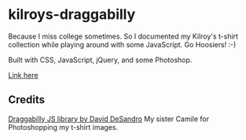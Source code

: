 # kilroys-draggabilly
Because I miss college sometimes. So I documented my Kilroy's t-shirt collection while playing around with some JavaScript. Go Hoosiers! :-)

Built with CSS, JavaScript, jQuery, and some Photoshop.

[Link here](https://kilroys-draggabilly.herokuapp.com/)

## Credits
[Draggabilly JS library by David DeSandro](https://github.com/desandro/draggabilly)
My sister Camile for Photoshopping my t-shirt images. 
